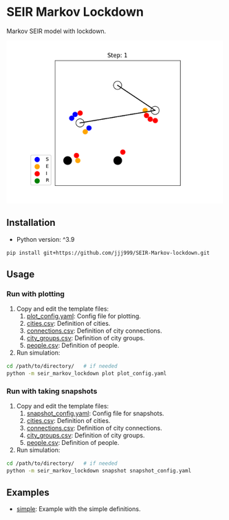 # SEIR Markov Lockdown

Markov SEIR model with lockdown.

![demo](./examples/simple/result_simple.gif)

## Installation

- Python version: ^3.9

```sh
pip install git+https://github.com/jjj999/SEIR-Markov-lockdown.git
```

## Usage

### Run with plotting

1. Copy and edit the template files:
   1. [plot_config.yaml](./examples/template/plot_config.yaml): Config file for plotting.
   2. [cities.csv](./examples/template/cities.csv): Definition of cities.
   3. [connections.csv](./examples/template/connections.csv): Definition of city connections.
   4. [city_groups.csv](./examples/template/city_groups.csv): Definition of city groups.
   5. [people.csv](./examples/template/people.csv): Definition of people.
2. Run simulation:
  ```sh
  cd /path/to/directory/   # if needed
  python -m seir_markov_lockdown plot plot_config.yaml
  ```

### Run with taking snapshots

1. Copy and edit the template files:
   1. [snapshot_config.yaml](./examples/template/snapshot_config.yaml): Config file for snapshots.
   2. [cities.csv](./examples/template/cities.csv): Definition of cities.
   3. [connections.csv](./examples/template/connections.csv): Definition of city connections.
   4. [city_groups.csv](./examples/template/city_groups.csv): Definition of city groups.
   5. [people.csv](./examples/template/people.csv): Definition of people.
2. Run simulation:
  ```sh
  cd /path/to/directory/   # if needed
  python -m seir_markov_lockdown snapshot snapshot_config.yaml
  ```

## Examples

- [simple](./examples/simple/): Example with the simple definitions.
